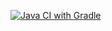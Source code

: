 [![Java CI with Gradle](https://github.com/YanaPod89/HW6AutoTest/actions/workflows/gradle.yml/badge.svg)](https://github.com/YanaPod89/HW6AutoTest/actions/workflows/gradle.yml)